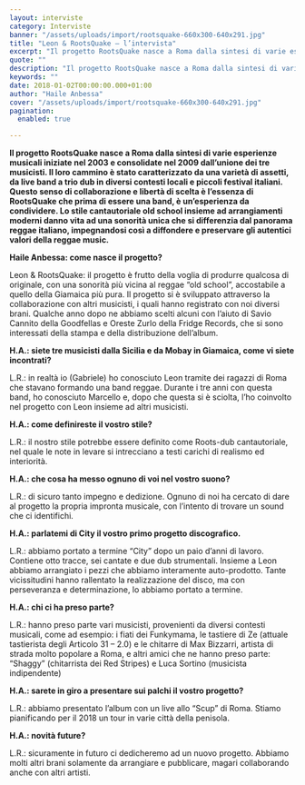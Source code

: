 ```yaml
---
layout: interviste
category: Interviste
banner: "/assets/uploads/import/rootsquake-660x300-640x291.jpg"
title: "Leon & RootsQuake – l’intervista"
excerpt: "Il progetto RootsQuake nasce a Roma dalla sintesi di varie esperienze musicali iniziate nel 2003 e consolidate nel 2009 dall’unione dei tre musicisti. Il loro cammino è stato caratterizzato da una varietà di assetti, da live band a trio dub in diversi contesti locali e piccoli festival italiani. Questo senso di collaborazione e libertà di scelta è…"
quote: ""
description: "Il progetto RootsQuake nasce a Roma dalla sintesi di varie esperienze musicali iniziate nel 2003 e consolidate nel 2009 dall’unione dei tre musicisti. Il loro cammino è stato caratterizzato da una varietà di assetti, da live band a trio dub in diversi contesti locali e piccoli festival italiani. Questo senso di collaborazione e libertà di scelta è…"
keywords: ""
date: 2018-01-02T00:00:00.000+01:00
author: "Haile Anbessa"
cover: "/assets/uploads/import/rootsquake-660x300-640x291.jpg"
pagination:
  enabled: true

---
```


**Il progetto RootsQuake nasce a Roma dalla sintesi di varie esperienze musicali iniziate nel 2003 e consolidate nel 2009 dall’unione dei tre musicisti. Il loro cammino è stato caratterizzato da una varietà di assetti, da live band a trio dub in diversi contesti locali e piccoli festival italiani. Questo senso di collaborazione e libertà di scelta è l’essenza di RootsQuake che prima di essere una band, è un’esperienza da condividere. Lo stile cantautoriale old school insieme ad arrangiamenti moderni danno vita ad una sonorità unica che si differenzia dal panorama reggae italiano, impegnandosi così a diffondere e preservare gli autentici valori della reggae music.**

**Haile Anbessa: come nasce il progetto?**

Leon & RootsQuake: il progetto è frutto della voglia di produrre qualcosa di originale, con una sonorità più vicina al reggae “old school”, accostabile a quello della Giamaica più pura. Il progetto si è sviluppato attraverso la collaborazione con altri musicisti, i quali hanno registrato con noi diversi brani. Qualche anno dopo ne abbiamo scelti alcuni con l’aiuto di Savio Cannito della Goodfellas e Oreste Zurlo della Fridge Records, che si sono interessati della stampa e della distribuzione dell’album.

**H.A.: siete tre musicisti dalla Sicilia e da Mobay in Giamaica, come vi siete incontrati?**

L.R.: in realtà io (Gabriele) ho conosciuto Leon tramite dei ragazzi di Roma che stavano formando una band reggae. Durante i tre anni con questa band, ho conosciuto Marcello e, dopo che questa si è sciolta, l’ho coinvolto nel progetto con Leon insieme ad altri musicisti.

**H.A.: come definireste il vostro stile?**

L.R.: il nostro stile potrebbe essere definito come Roots-dub cantautoriale, nel quale le note in levare si intrecciano a testi carichi di realismo ed interiorità.

**H.A.: che cosa ha messo ognuno di voi nel vostro suono?**

L.R.: di sicuro tanto impegno e dedizione. Ognuno di noi ha cercato di dare al progetto la propria impronta musicale, con l’intento di trovare un sound che ci identifichi.

**H.A.: parlatemi di City il vostro primo progetto discografico.**

L.R.: abbiamo portato a termine “City” dopo un paio d’anni di lavoro. Contiene otto tracce, sei cantate e due dub strumentali. Insieme a Leon abbiamo arrangiato i pezzi che abbiamo interamente auto-prodotto. Tante vicissitudini hanno rallentato la realizzazione del disco, ma con perseveranza e determinazione, lo abbiamo portato a termine.

**H.A.: chi ci ha preso parte?**

L.R.: hanno preso parte vari musicisti, provenienti da diversi contesti musicali, come ad esempio: i fiati dei Funkymama, le tastiere di Ze (attuale tastierista degli Articolo 31 – 2.0) e le chitarre di Max Bizzarri, artista di strada molto popolare a Roma, e altri amici che ne hanno preso parte: “Shaggy” (chitarrista dei Red Stripes) e Luca Sortino (musicista indipendente)

**H.A.: sarete in giro a presentare sui palchi il vostro progetto?**

L.R.: abbiamo presentato l’album con un live allo “Scup” di Roma. Stiamo pianificando per il 2018 un tour in varie città della penisola.

**H.A.: novità future?**

L.R.: sicuramente in futuro ci dedicheremo ad un nuovo progetto. Abbiamo molti altri brani solamente da arrangiare e pubblicare, magari collaborando anche con altri artisti.